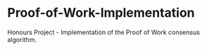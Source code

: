 # Proof-of-Work-Implementation
Honours Project - Implementation of the Proof of Work consensus algorithm.
